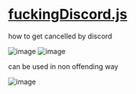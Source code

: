 # [fuckingDiscord.js](fuckingDiscord.js)

how to get cancelled by discord

![image](https://user-images.githubusercontent.com/49940811/134774440-6fb405fa-bd97-467a-ad6b-e3f48f6799be.png)
![image](https://user-images.githubusercontent.com/49940811/134774515-6277fe7a-526f-4670-9ce6-86bc6eb2a54d.png)

can be used in non offending way

![image](https://user-images.githubusercontent.com/49940811/134774537-5334230e-1c0e-4de1-a3ba-ac29cf63394a.png)
